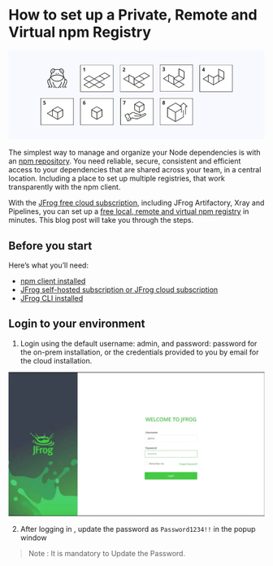 # How to set up a Private, Remote and Virtual npm Registry

![](image/screenshot1.png)

The simplest way to manage and organize your Node dependencies is with an [npm repository](https://www.jfrog.com/confluence/display/JFROG/npm+Registry). You need reliable, secure, consistent and efficient access to your dependencies that are shared across your team, in a central location. Including a place to set up multiple registries, that work transparently with the npm client.

With the [JFrog free cloud subscription](https://jfrog.com/start-free/), including JFrog Artifactory, Xray and Pipelines, you can set up a [free local, remote and virtual npm registry](https://www.jfrog.com/confluence/display/JFROG/Repository+Management) in minutes. This blog post will take you through the steps.

## Before you start
Here’s what you’ll need:

   * [npm client installed](https://docs.npmjs.com/getting-started)
   * [JFrog self-hosted subscription or JFrog cloud subscription](https://jfrog.com/start-free/#hosted)
   * [JFrog CLI installed](https://jfrog.com/getcli/)
## Login to your environment

1. Login using the default username: admin, and password: password for the on-prem installation, or the credentials provided to you by email for the cloud installation.

![](image/screenshot2.webp)

2. After logging in , update the password as `Password1234!!` in the popup window
  > Note : It is mandatory to Update the Password.
